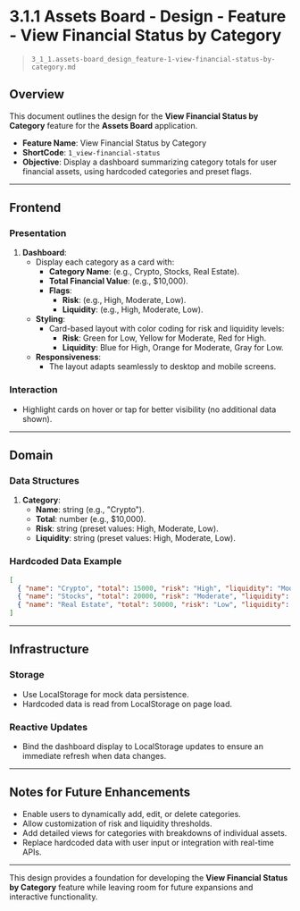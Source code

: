 # 3.1.1 Assets Board - Design - Feature - View Financial Status by Category

> `3_1_1.assets-board_design_feature-1-view-financial-status-by-category.md`

## Overview
This document outlines the design for the **View Financial Status by Category** feature for the **Assets Board** application.

- **Feature Name**: View Financial Status by Category
- **ShortCode**: `1_view-financial-status`
- **Objective**: Display a dashboard summarizing category totals for user financial assets, using hardcoded categories and preset flags.

---

## Frontend

### Presentation
1. **Dashboard**:
   - Display each category as a card with:
     - **Category Name**: (e.g., Crypto, Stocks, Real Estate).
     - **Total Financial Value**: (e.g., $10,000).
     - **Flags**:
       - **Risk**: (e.g., High, Moderate, Low).
       - **Liquidity**: (e.g., High, Moderate, Low).
   - **Styling**:
     - Card-based layout with color coding for risk and liquidity levels:
       - **Risk**: Green for Low, Yellow for Moderate, Red for High.
       - **Liquidity**: Blue for High, Orange for Moderate, Gray for Low.
   - **Responsiveness**:
     - The layout adapts seamlessly to desktop and mobile screens.

### Interaction
- Highlight cards on hover or tap for better visibility (no additional data shown).

---

## Domain

### Data Structures
1. **Category**:
   - **Name**: string (e.g., "Crypto").
   - **Total**: number (e.g., $10,000).
   - **Risk**: string (preset values: High, Moderate, Low).
   - **Liquidity**: string (preset values: High, Moderate, Low).

### Hardcoded Data Example
```json
[
  { "name": "Crypto", "total": 15000, "risk": "High", "liquidity": "Moderate" },
  { "name": "Stocks", "total": 20000, "risk": "Moderate", "liquidity": "High" },
  { "name": "Real Estate", "total": 50000, "risk": "Low", "liquidity": "Low" }
]
```

---

## Infrastructure

### Storage
- Use LocalStorage for mock data persistence.
- Hardcoded data is read from LocalStorage on page load.

### Reactive Updates
- Bind the dashboard display to LocalStorage updates to ensure an immediate refresh when data changes.

---

## Notes for Future Enhancements
- Enable users to dynamically add, edit, or delete categories.
- Allow customization of risk and liquidity thresholds.
- Add detailed views for categories with breakdowns of individual assets.
- Replace hardcoded data with user input or integration with real-time APIs.

---

This design provides a foundation for developing the **View Financial Status by Category** feature while leaving room for future expansions and interactive functionality.

